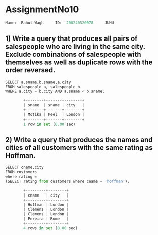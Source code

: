 # AssignmentNo10


```python
Name:- Rahul Wagh     ID:- 200240520078     JUHU
```

## 1) Write a query that produces all pairs of salespeople who are living in the same city.  Exclude combinations of salespeople with themselves as well as duplicate rows with the order reversed. 


```python
SELECT a.sname,b.sname,a.city 
FROM salespeople a, salespeople b
WHERE a.city = b.city AND a.sname < b.sname;

        +--------+-------+--------+
        | sname  | sname | city   |
        +--------+-------+--------+
        | Motika | Peel  | London |
        +--------+-------+--------+
        1 row in set (0.00 sec)
```

## 2) Write a query that produces the names and cities of all customers with the same rating as Hoffman. 


```python
SELECT cname,city 
FROM customers
where rating =
(SELECT rating from customers where cname = 'hoffman');

        +---------+--------+
        | cname   | city   |
        +---------+--------+
        | Hoffman | London |
        | Clemens | London |
        | Clemens | London |
        | Pereira | Rome   |
        +---------+--------+
        4 rows in set (0.00 sec)
```
